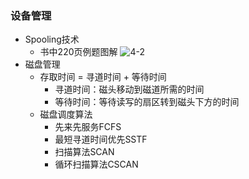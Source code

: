 ### 设备管理
  + Spooling技术
    + 书中220页例题图解
    ![4-2](https://github.com/flysafely/Software-Design-Engineer-Note/blob/master/%E7%AC%AC%E5%9B%9B%E7%AB%A0-%E6%93%8D%E4%BD%9C%E7%B3%BB%E7%BB%9F%E7%9F%A5%E8%AF%86/%E6%9C%AC%E7%AB%A0%E5%9B%BE%E7%A4%BA/4-2.jpg)
  + 磁盘管理
    + 存取时间 = 寻道时间 + 等待时间
      + 寻道时间：磁头移动到磁道所需的时间
      + 等待时间：等待读写的扇区转到磁头下方的时间
    + 磁盘调度算法
      + 先来先服务FCFS
      + 最短寻道时间优先SSTF
      + 扫描算法SCAN
      + 循环扫描算法CSCAN
